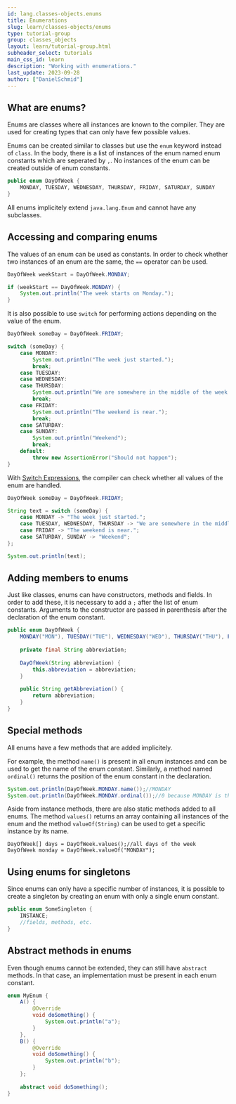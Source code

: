 ```yaml
---
id: lang.classes-objects.enums
title: Enumerations
slug: learn/classes-objects/enums
type: tutorial-group
group: classes_objects
layout: learn/tutorial-group.html
subheader_select: tutorials
main_css_id: learn
description: "Working with enumerations."
last_update: 2023-09-28
author: ["DanielSchmid"]
---
```

## What are enums?
Enums are classes where all instances are known to the compiler.
They are used for creating types that can only have few possible values.

Enums can be created similar to classes but use the `enum` keyword instead of `class`.
In the body, there is a list of instances of the enum named enum constants which are seperated by `,`.
No instances of the enum can be created outside of enum constants.

```java
public enum DayOfWeek {
	MONDAY, TUESDAY, WEDNESDAY, THURSDAY, FRIDAY, SATURDAY, SUNDAY
}
```

All enums implicitely extend `java.lang.Enum` and cannot have any subclasses.

## Accessing and comparing enums
The values of an enum can be used as constants.
In order to check whether two instances of an enum are the same, the `==` operator can be used.
```java
DayOfWeek weekStart = DayOfWeek.MONDAY;

if (weekStart == DayOfWeek.MONDAY) {
	System.out.println("The week starts on Monday.");
}
```

It is also possible to use `switch` for performing actions depending on the value of the enum.

```java
DayOfWeek someDay = DayOfWeek.FRIDAY;

switch (someDay) {
	case MONDAY:
		System.out.println("The week just started.");
		break;
	case TUESDAY:
	case WEDNESDAY:
	case THURSDAY:
		System.out.println("We are somewhere in the middle of the week.");
		break;
	case FRIDAY:
		System.out.println("The weekend is near.");
		break;
	case SATURDAY:
	case SUNDAY:
		System.out.println("Weekend");
		break;
	default:
		throw new AssertionError("Should not happen");
}
```

With [Switch Expressions](id:lang.classes-objects.switch-expression),
the compiler can check whether all values of the enum are handled.
```java
DayOfWeek someDay = DayOfWeek.FRIDAY;

String text = switch (someDay) {
	case MONDAY -> "The week just started.";
	case TUESDAY, WEDNESDAY, THURSDAY -> "We are somewhere in the middle of the week.";
	case FRIDAY -> "The weekend is near.";
	case SATURDAY, SUNDAY -> "Weekend";
};

System.out.println(text);
```

## Adding members to enums

Just like classes, enums can have constructors, methods and fields.
In order to add these, it is necessary to add a `;` after the list of enum constants.
Arguments to the constructor are passed in parenthesis after the declaration of the enum constant.

```java
public enum DayOfWeek {
	MONDAY("MON"), TUESDAY("TUE"), WEDNESDAY("WED"), THURSDAY("THU"), FRIDAY("FRI"), SATURDAY("SAT"), SUNDAY("SUN");
	
	private final String abbreviation;
	
	DayOfWeek(String abbreviation) {
		this.abbreviation = abbreviation;
	}
	
	public String getAbbreviation() {
		return abbreviation;
	}
}
```

## Special methods
All enums have a few methods that are added implicitely.

For example, the method `name()` is present in all enum instances and can be used to get the name of the enum constant.
Similarly, a method named `ordinal()` returns the position of the enum constant in the declaration.
```java
System.out.println(DayOfWeek.MONDAY.name());//MONDAY
System.out.println(DayOfWeek.MONDAY.ordinal());//0 because MONDAY is the first constant in the DayOfWeek enum
```

Aside from instance methods, there are also static methods added to all enums.
The method `values()` returns an array containing all instances of the enum and the method `valueOf(String)` can be used to get a specific instance by its name.
```
DayOfWeek[] days = DayOfWeek.values();//all days of the week
DayOfWeek monday = DayOfWeek.valueOf("MONDAY");
```

## Using enums for singletons
Since enums can only have a specific number of instances, it is possible to create a singleton by creating an enum with only a single enum constant.
```java
public enum SomeSingleton {
	INSTANCE;
	//fields, methods, etc.
}
```

## Abstract methods in enums
Even though enums cannot be extended, they can still have `abstract` methods. In that case, an implementation must be present in each enum constant.
```java
enum MyEnum {
	A() {
		@Override
		void doSomething() {
			System.out.println("a");
		}
	},
	B() {
		@Override
		void doSomething() {
			System.out.println("b");
		}
	};
	
	abstract void doSomething();
}
```